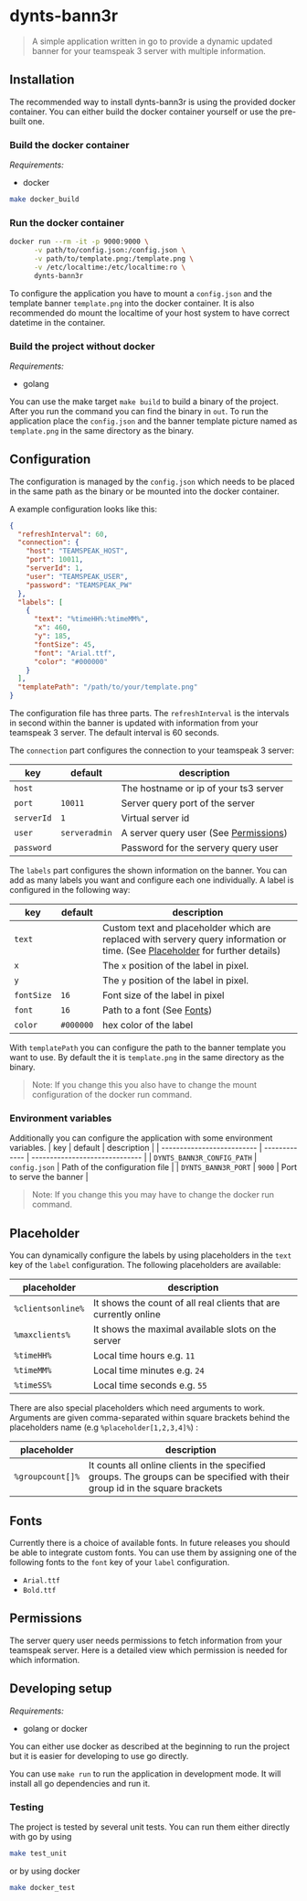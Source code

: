 # dynts-bann3r

> A simple application written in go to provide a dynamic updated banner for your teamspeak 3 server with multiple information.

## Installation

The recommended way to install dynts-bann3r is using the provided docker container. You can either build the docker container yourself or use the pre-built one.

### Build the docker container

*Requirements:*

- docker

```bash
make docker_build
```

### Run the docker container

```bash
docker run --rm -it -p 9000:9000 \
      -v path/to/config.json:/config.json \
      -v path/to/template.png:/template.png \
      -v /etc/localtime:/etc/localtime:ro \
      dynts-bann3r
```

To configure the application you have to mount a `config.json` and the template banner `template.png` into the docker container. It is also recommended do mount the localtime of your host system to have correct datetime in the container.

### Build the project without docker

*Requirements:*

- golang

You can use the make target `make build` to build a binary of the project. After you run the command you can find the binary in `out`. To run the application place the `config.json` and the banner template picture named as `template.png` in the same directory as the binary.

## Configuration

The configuration is managed by the `config.json` which needs to be placed in the same path as the binary or be mounted into the docker container.

A example configuration looks like this:

```json
{
  "refreshInterval": 60,
  "connection": {
    "host": "TEAMSPEAK_HOST",
    "port": 10011,
    "serverId": 1,
    "user": "TEAMSPEAK_USER",
    "password": "TEAMSPEAK_PW"
  },
  "labels": [
    {
      "text": "%timeHH%:%timeMM%",
      "x": 460,
      "y": 185,
      "fontSize": 45,
      "font": "Arial.ttf",
      "color": "#000000"
    }
  ],
  "templatePath": "/path/to/your/template.png"
}
```

The configuration file has three parts. The `refreshInterval` is the intervals in second within the banner is updated with information from your teamspeak 3 server. The default interval is 60 seconds.

The `connection` part configures the connection to your teamspeak 3 server:

| key        | default       | description                                           |
| ---------- | ------------- | ----------------------------------------------------- |
| `host`     |               | The hostname or ip of your ts3 server                 |
| `port`     | `10011`       | Server query port of the server                       |
| `serverId` | `1`           | Virtual server id                                     |
| `user`     | `serveradmin` | A server query user (See [Permissions](#permissions)) |
| `password` |               | Password for the servery query user                   |

The `labels` part configures the shown information on the banner. You can add as many labels you want and configure each one individually. A label is configured in the following way:

| key        | default   | description                                                                                                                                  |
| ---------- | --------- | -------------------------------------------------------------------------------------------------------------------------------------------- |
| `text`     |           | Custom text and placeholder which are replaced with servery query information or time. (See [Placeholder](#placeholder) for further details) |
| `x`        |           | The `x` position of the label in pixel.                                                                                                      |
| `y`        |           | The `y` position of the label in pixel.                                                                                                      |
| `fontSize` | `16`      | Font size of the label in pixel                                                                                                              |
| `font`     | `16`      | Path to a font (See [Fonts](#fonts))                                                                                                         |
| `color`    | `#000000` | hex color of the label                                                                                                                       |

With `templatePath` you can configure the path to the banner template you want to use. By default the it is `template.png` in the same directory as the binary.

> Note: If you change this you also have to change the mount configuration of the docker run command.

### Environment variables

Additionally you can configure the application with some environment variables. 
| key                        | default       | description                    |
| -------------------------- | ------------- | ------------------------------ |
| `DYNTS_BANN3R_CONFIG_PATH` | `config.json` | Path of the configuration file |
| `DYNTS_BANN3R_PORT`        | `9000`        | Port to serve the banner       |


> Note: If you change this you may have to change the docker run command.
## Placeholder

You can dynamically configure the labels by using placeholders in the `text` key of the `label` configuration. The following placeholders are available:

| placeholder       | description                                                 |
| ----------------- | ----------------------------------------------------------- |
| `%clientsonline%` | It shows the count of all real clients that are currently online |
| `%maxclients%`    | It shows the maximal available slots on the server          |
| `%timeHH%`        | Local time hours e.g. `11`                                  |
| `%timeMM%`        | Local time minutes e.g. `24`                                |
| `%timeSS%`        | Local time seconds e.g. `55`                                |

There are also special placeholders which need arguments to work. Arguments are given comma-separated within square brackets behind the placeholders name (e.g `%placeholder[1,2,3,4]%`) :

| placeholder      | description                                                                                                                  |
| ---------------- | ---------------------------------------------------------------------------------------------------------------------------- |
| `%groupcount[]%` | It counts all online clients in the specified groups. The groups can be specified with their group id in the square brackets |

## Fonts

Currently there is a choice of available fonts. In future releases you should be able to integrate custom fonts.
You can use them by assigning one of the following fonts to the `font` key of your `label` configuration.

- `Arial.ttf`
- `Bold.ttf`

## Permissions

The server query user needs permissions to fetch information from your teamspeak server. Here is a detailed view which permission is needed for which information.

## Developing setup

*Requirements:*

- golang or docker

You can either use docker as described at the beginning to run the project but it is easier for developing to use go directly.

You can use `make run` to run the application in development mode. It will install all go dependencies and run it.

### Testing

The project is tested by several unit tests. You can run them either directly with go by using

```bash
make test_unit
```

or by using docker

```bash
make docker_test
```